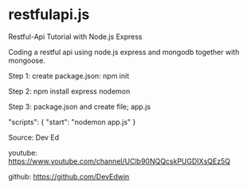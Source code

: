 # restfulapi.js
Restful-Api Tutorial with Node.js Express

Coding a restful api using node.js express and mongodb together with mongoose.

Step 1: create package.json: npm init 

Step 2: npm install express nodemon

Step 3: package.json and create file; app.js


  "scripts": {
    "start": "nodemon app.js"
  }


Source: Dev Ed

youtube: https://www.youtube.com/channel/UClb90NQQcskPUGDIXsQEz5Q

github: https://github.com/DevEdwin

